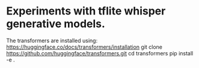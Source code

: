 # Experiments with tflite whisper generative models.

The transformers are installed using:
https://huggingface.co/docs/transformers/installation
git clone https://github.com/huggingface/transformers.git
cd transformers
pip install -e .
